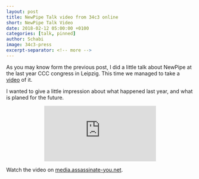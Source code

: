 ```yaml
---
layout: post
title: NewPipe Talk video from 34c3 online
short: NewPipe Talk Video
date: 2018-02-12 05:00:00 +0100
categories: [talk, pinned]
author: Schabi
image: 34c3-press
excerpt-separator: <!-- more -->
---
```


As you may know form the previous post, I did a little talk about NewPipe at the last year CCC congress in Leipzig.
This time we managed to take a <a href="https://media.assassinate-you.net/video/newpipe-on-34c3">video</a> of it.

I wanted to give a little impression about what happened last year, and what is planed for the future.

<!-- more -->
<div align="center" class="embed-responsive embed-responsive-16by9">
    <iframe src="https://media.assassinate-you.net/videoEmbeded/newpipe-on-34c3" frameborder="0" allowfullscreen="allowfullscreen" class="YouPHPTubeIframe embed-responsive-item"></iframe>
</div>

Watch the video on [media.assassinate-you.net](https://media.assassinate-you.net/video/newpipe-on-34c3).
